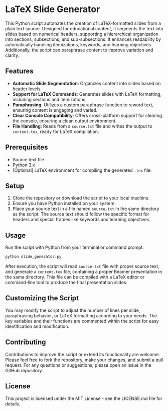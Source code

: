 # LaTeX Slide Generator

This Python script automates the creation of LaTeX-formatted slides from a plain text source. Designed for educational content, it segments the text into slides based on numerical headers, supporting a hierarchical organization into sections, subsections, and sub-subsections. It enhances readability by automatically handling itemizations, keywords, and learning objectives. Additionally, the script can paraphrase content to improve variation and clarity.

## Features

- **Automatic Slide Segmentation**: Organizes content into slides based on header levels.
- **Support for LaTeX Commands**: Generates slides with LaTeX formatting, including sections and itemizations.
- **Paraphrasing**: Utilizes a custom paraphrase function to reword text, ensuring content is engaging and varied.
- **Clear Console Compatibility**: Offers cross-platform support for clearing the console, ensuring a clean output environment.
- **File Handling**: Reads from a `source.txt` file and writes the output to `content.tex`, ready for LaTeX compilation.

## Prerequisites

- Source text file
- Python 3.x
- [Optional] LaTeX environment for compiling the generated `.tex` file.

## Setup

1. Clone the repository or download the script to your local machine.
2. Ensure you have Python installed on your system.
3. Place your source text in a file named `source.txt` in the same directory as the script. The source text should follow the specific format for headers and special frames like keywords and learning objectives.

## Usage

Run the script with Python from your terminal or command prompt:

```bash
python slide_generator.py
```

After execution, the script will read `source.txt` file with proper source text, and generate a `content.tex` file, containing a proper Beamer presentation in the same directory. This file can be compiled with a LaTeX editor or command-line tool to produce the final presentation slides.

## Customizing the Script

You may modify the script to adjust the number of lines per slide, paraphrasing behavior, or LaTeX formatting according to your needs. The key variables and their functions are commented within the script for easy identification and modification.

## Contributing

Contributions to improve the script or extend its functionality are welcome. Please feel free to fork the repository, make your changes, and submit a pull request. For any questions or suggestions, please open an issue in the GitHub repository.

## License

This project is licensed under the MIT License - see the LICENSE.md file for details.

